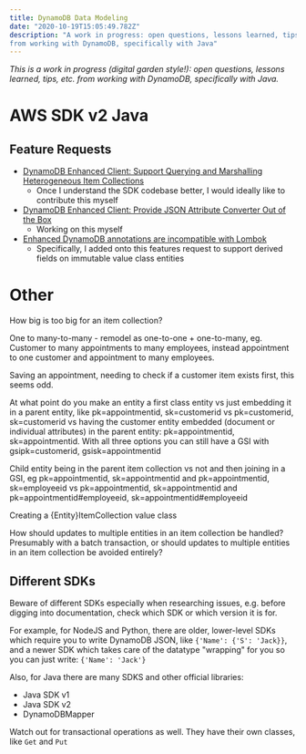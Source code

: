 ```yaml
---
title: DynamoDB Data Modeling
date: "2020-10-19T15:05:49.782Z"
description: "A work in progress: open questions, lessons learned, tips, etc. 
from working with DynamoDB, specifically with Java"
---
```


_This is a work in progress (digital garden style!): open questions, 
lessons learned, tips, etc. from working with DynamoDB, specifically with Java._

# AWS SDK v2 Java

## Feature Requests

- [DynamoDB Enhanced Client: Support Querying and Marshalling Heterogeneous Item Collections](https://github.com/aws/aws-sdk-java-v2/issues/2151)
    - Once I understand the SDK codebase better, I would ideally like to contribute this myself
- [DynamoDB Enhanced Client: Provide JSON Attribute Converter Out of the Box](https://github.com/aws/aws-sdk-java-v2/issues/2162)
    - Working on this myself
- [Enhanced DynamoDB annotations are incompatible with Lombok](https://github.com/aws/aws-sdk-java-v2/issues/1932#issuecomment-733174524)
    - Specifically, I added onto this features request to support derived fields on immutable value class entities

# Other

How big is too big for an item collection?

One to many-to-many - remodel as one-to-one + one-to-many, 
eg. Customer to many appointments to many employees, instead appointment to one 
customer and appointment to many employees.

Saving an appointment, needing to check if a customer item exists first, 
this seems odd.

At what point do you make an entity a first class entity vs just embedding it 
in a parent entity, like pk=appointmentid, sk=customerid vs pk=customerid, sk=customerid 
vs having the customer entity embedded (document or individual attributes) in the 
parent entity: pk=appointmentid, sk=appointmentid. With all three options you can still have a GSI with gsipk=customerid, gsisk=appointmentid

Child entity being in the parent item collection vs not and then joining in a GSI, 
eg pk=appointmentid, sk=appointmentid and pk=appointmentid, sk=employeeid 
vs pk=appointmentid, sk=appointmentid and pk=appointmentid#employeeid, sk=appointmentid#employeeid

Creating a {Entity}ItemCollection value class

How should updates to multiple entities in an item collection be handled? 
Presumably with a batch transaction, or should updates to multiple entities in an 
item collection be avoided entirely?

## Different SDKs

Beware of different SDKs especially when researching issues, e.g. before digging 
into documentation, check which SDK or which version it is for.

For example, for NodeJS and Python, there are older, lower-level SDKs which require you 
to write DynamoDB JSON, like `{'Name': {'S': 'Jack}}`,  and a newer SDK which takes 
care of the datatype "wrapping" for you so you can just write: `{'Name': 'Jack'}`

Also, for Java there are many SDKS and other official libraries: 

- Java SDK v1
- Java SDK v2
- DynamoDBMapper

Watch out for transactional operations as well. They have their own classes, like `Get` and `Put`
